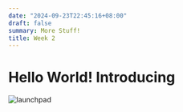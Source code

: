 ```yaml
---
date: "2024-09-23T22:45:16+08:00"
draft: false
summary: More Stuff!
title: Week 2
---
```


# Hello World! Introducing
![launchpad](/launchpad-rec.png)